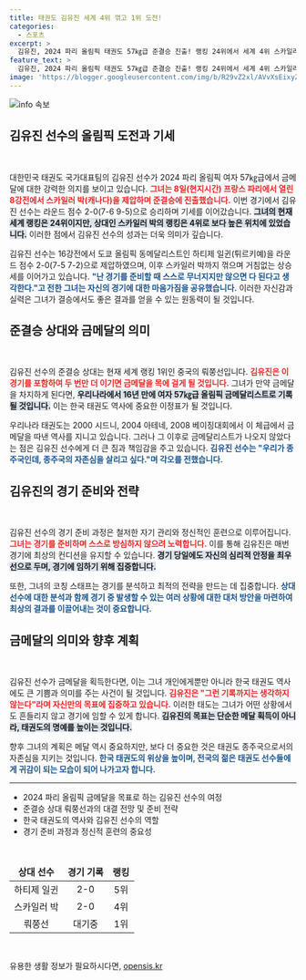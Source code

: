 ```yaml
---
title: 태권도 김유진 세계 4위 꺾고 1위 도전!
categories:
  - 스포츠
excerpt: >
  김유진, 2024 파리 올림픽 태권도 57㎏급 준결승 진출! 랭킹 24위에서 세계 4위 스카일러 박을 꺾고 금메달의 꿈을 키워간 그녀의 도전이 주목받고 있다. 종주국의 자존심을 지킬 수 있을까?
feature_text: >
  김유진, 2024 파리 올림픽 태권도 57㎏급 준결승 진출! 랭킹 24위에서 세계 4위 스카일러 박을 꺾고 금메달의 꿈을 키워간 그녀의 도전이 주목받고 있다. 종주국의 자존심을 지킬 수 있을까?
image: 'https://blogger.googleusercontent.com/img/b/R29vZ2xl/AVvXsEixyZcFfHzMRdzZMjFBmAUKJYCLCGyLL1o632UiGVXcaFdKo_bkvkuCioo0uUKlGfBVcT3P84aROyZIXSBEx3Aw5nCQ3pTgDom1WDC4m8eifvWiAmWEEVb4x6G_l8C0QH225ldMjyaFvpxGEBGNO37VmDTDMHGhJPq73UglMfDca1-0aw/s1600/blogspot.png'
---
```


<p><img src="https://blogger.googleusercontent.com/img/b/R29vZ2xl/AVvXsEixyZcFfHzMRdzZMjFBmAUKJYCLCGyLL1o632UiGVXcaFdKo_bkvkuCioo0uUKlGfBVcT3P84aROyZIXSBEx3Aw5nCQ3pTgDom1WDC4m8eifvWiAmWEEVb4x6G_l8C0QH225ldMjyaFvpxGEBGNO37VmDTDMHGhJPq73UglMfDca1-0aw/s1600/blogspot.png" alt="info 속보" /></p>

<h2 data-ke-size="size26">김유진 선수의 올림픽 도전과 기세</h2>

<p data-ke-size="size16">&nbsp;</p>

<p>대한민국 태권도 국가대표팀의 김유진 선수가 2024 파리 올림픽 여자 57㎏급에서 금메달에 대한 강력한 의지를 보이고 있습니다. <b><span style="color: #ee2323;">그녀는 8일(현지시간) 프랑스 파리에서 열린 8강전에서 스카일러 박(캐나다)을 제압하며 준결승에 진출했습니다.</span></b> 이번 경기에서 김유진 선수는 라운드 점수 2-0(7-6 9-5)으로 승리하며 기세를 이어갔습니다. <b><span style="background-color: #21538527;">그녀의 현재 세계 랭킹은 24위이지만, 상대인 스카일러 박의 랭킹은 4위로 보다 높은 위치에 있었습니다.</span></b> 이러한 점에서 김유진 선수의 성과는 더욱 의미가 깊습니다. </p>

<p>김유진 선수는 16강전에서 도쿄 올림픽 동메달리스트인 하티제 일귄(튀르키예)을 라운드 점수 2-0(7-5 7-2)으로 제압하였으며, 이후 스카일러 박까지 꺾으며 거침없는 상승세를 이어가고 있습니다. <b><span style="color: #1a5490;">"난 경기를 준비할 때 스스로 무너지지만 않으면 다 된다고 생각한다."고 전한 그녀는 자신의 경기에 대한 마음가짐을 공유했습니다.</span></b> 이러한 자신감과 실력은 그녀가 결승에서도 좋은 결과를 얻을 수 있는 원동력이 될 것입니다.</p>

<h2 data-ke-size="size26">준결승 상대와 금메달의 의미</h2>

<p data-ke-size="size16">&nbsp;</p>

<p>김유진 선수의 준결승 상대는 현재 세계 랭킹 1위인 중국의 뤄쭝선입니다. <b><span style="color: #ee2323;">김유진은 이 경기를 포함하여 두 번만 더 이기면 금메달을 목에 걸게 될 것입니다.</span></b> 그녀가 만약 금메달을 차지하게 된다면, <b><span style="background-color: #21538527;">우리나라에서 16년 만에 여자 57㎏급 올림픽 금메달리스트로 기록될 것입니다.</span></b> 이는 한국 태권도 역사에 중요한 이정표가 될 것입니다. </p>

<p>우리나라 태권도는 2000 시드니, 2004 아테네, 2008 베이징대회에서 이 체급에서 금메달을 따낸 역사를 지니고 있습니다. 그러나 그 이후로 금메달리스트가 나오지 않았다는 점은 김유진 선수에게 더 큰 짐과 책임감을 주고 있습니다. <b><span style="color: #1a5490;">김유진 선수는 "우리가 종주국인데, 종주국의 자존심을 살리고 싶다."며 각오를 전했습니다.</span></b> </p>

<h2 data-ke-size="size26">김유진의 경기 준비와 전략</h2>

<p data-ke-size="size16">&nbsp;</p>

<p>김유진 선수의 경기 준비 과정은 철저한 자기 관리와 정신적인 훈련으로 이루어집니다. <b><span style="color: #ee2323;">그녀는 경기를 준비하며 스스로 방심하지 않으려 노력합니다.</span></b> 이를 통해 김유진은 매번 경기에 최상의 컨디션을 유지할 수 있습니다. <b><span style="background-color: #21538527;">경기 당일에도 자신의 심리적 안정을 최우선으로 두며, 경기에 임하기 위해 집중합니다.</span></b></p>

<p>또한, 그녀의 코칭 스태프는 경기를 분석하고 최적의 전략을 만드는 데 집중합니다. <b><span style="color: #1a5490;">상대 선수에 대한 분석과 함께 경기 중 발생할 수 있는 여러 상황에 대한 대처 방안을 마련하여 최상의 결과를 이끌어내는 것이 중요합니다.</span></b> </p>

<h2 data-ke-size="size26">금메달의 의미와 향후 계획</h2>

<p data-ke-size="size16">&nbsp;</p>

<p>김유진 선수가 금메달을 획득한다면, 이는 그녀 개인에게뿐만 아니라 한국 태권도 역사에도 큰 기쁨과 의미를 주는 사건이 될 것입니다. <b><span style="color: #ee2323;">김유진은 "그런 기록까지는 생각하지 않는다"라며 자신만의 목표에 집중하고 있습니다.</span></b> 이러한 태도는 그녀가 어떤 상황에서도 흔들리지 않고 경기에 임할 수 있게 합니다. <b><span style="background-color: #21538527;">김유진의 목표는 단순한 메달 획득이 아니라, 태권도의 명예를 높이는 것입니다.</span></b> </p>

<p>향후 그녀의 계획은 메달 역시 중요하지만, 보다 더 중요한 것은 태권도 종주국으로서의 자존심을 지키는 것입니다. <b><span style="color: #1a5490;">한국 태권도의 위상을 높이며, 전국의 젊은 태권도 선수들에게 귀감이 되는 모습이 되어 나가고자 합니다.</span></b> </p>

<hr>

<ul>
    <li>2024 파리 올림픽 금메달을 목표로 하는 김유진 선수의 여정</li>
    <li>준결승 상대 뤄쭝선과의 대결 전망 및 준비 전략</li>
    <li>한국 태권도의 역사와 김유진 선수의 역할</li>
    <li>경기 준비 과정과 정신적 훈련의 중요성</li>
</ul>

<p data-ke-size="size16">&nbsp;</p>

<table style="width: 100%;">
    <thead>
        <tr>
            <td style="text-align: center; height: 17px;"><b>상대 선수</b></td>
            <td style="text-align: center; height: 17px;"><b>경기 기록</b></td>
            <td style="text-align: center; height: 17px;"><b>랭킹</b></td>
        </tr>
    </thead>
    <tbody>
        <tr>
            <td style="text-align: center; height: 17px;">하티제 일귄</td>
            <td style="text-align: center; height: 17px;">2-0</td>
            <td style="text-align: center; height: 17px;">5위</td>
        </tr>
        <tr>
            <td style="text-align: center; height: 17px;">스카일러 박</td>
            <td style="text-align: center; height: 17px;">2-0</td>
            <td style="text-align: center; height: 17px;">4위</td>
        </tr>
        <tr>
            <td style="text-align: center; height: 17px;">뤄쭝선</td>
            <td style="text-align: center; height: 17px;">대기중</td>
            <td style="text-align: center; height: 17px;">1위</td>
        </tr>
    </tbody>
</table>

<p data-ke-size="size16">&nbsp;</p>
유용한 생활 정보가 필요하시다면, <a href="https://opensis.kr" rel="dofollow">opensis.kr</a>


